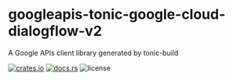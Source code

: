 # googleapis-tonic-google-cloud-dialogflow-v2

A Google APIs client library generated by tonic-build

[![crates.io](https://img.shields.io/crates/v/googleapis-tonic-google-cloud-dialogflow-v2)](https://crates.io/crates/googleapis-tonic-google-cloud-dialogflow-v2)
[![docs.rs](https://img.shields.io/docsrs/googleapis-tonic-google-cloud-dialogflow-v2)](https://docs.rs/googleapis-tonic-google-cloud-dialogflow-v2)
![license](https://img.shields.io/crates/l/googleapis-tonic-google-cloud-dialogflow-v2)
